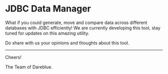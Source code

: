 # JDBC Data Manager

What if you could generate, move and compare data across different databases with JDBC efficiently! We are currently developing this tool, stay tuned for updates on this amazing utility.

Do share with us your opinions and thoughts about this tool.

____________________

Cheers!

The Team of Dareblue.
